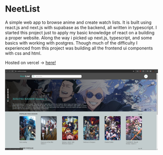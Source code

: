 # NeetList

A simple web app to browse anime and create watch lists. It is built using react.js and next.js with
supabase as the backend, all written in typescript. I started this project just to apply my basic knowledge of react
on a building a proper website. Along the way i picked up next.js, typescript, and some basics with working with postgres.
Though much of the difficulty I experienced from this project was building all the frontend ui components with css and html.

Hosted on vercel -> [here!](https://neetlist.vercel.app/)

![Homepage screenshot](./images/homepage.png)
